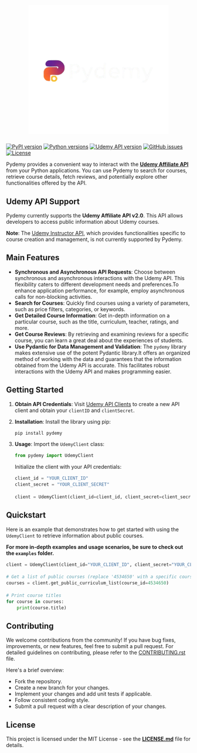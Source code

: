 <h1 align="center">
  <img src="https://raw.githubusercontent.com/robelasefa/pydemy/main/assets/logo.png" alt="Pydemy Logo" width="380">
  <br>
</h1>


[![PyPI version](https://img.shields.io/pypi/v/pydemy)](https://pypi.org/project/pydemy/)
[![Python versions](https://img.shields.io/pypi/pyversions/pydemy)](https://pypi.org/project/pydemy/)
[![Udemy API version](https://img.shields.io/badge/Udemy%20API-v2.0-blue)](https://www.udemy.com/developers/affiliate)
[![GitHub issues](https://img.shields.io/github/issues/robelasefa/pydemy)](https://github.com/robelasefa/pydemy/issues)
[![License](https://img.shields.io/github/license/robelasefa/pydemy)](https://github.com/robelasefa/pydemy/blob/main/LICENSE)


Pydemy provides a convenient way to interact with the **[Udemy Affiliate API](https://www.udemy.com/developers/affiliate)** from your Python applications. You can use Pydemy to search for courses, retrieve course details, fetch reviews, and potentially explore other functionalities offered by the API.

## Udemy API Support

Pydemy currently supports the **Udemy Affiliate API v2.0**. This API allows developers to access public information about Udemy courses.

**Note**: The [Udemy Instructor API](https://www.udemy.com/developers/instructor/), which provides functionalities specific to course creation and management, is not currently supported by Pydemy.

## Main Features

- **Synchronous and Asynchronous API Requests**: Choose between synchronous and asynchronous interactions with the Udemy API. This flexibility caters to different development needs and preferences.To enhance application performance, for example, employ asynchronous calls for non-blocking activities.
- **Search for Courses**:  Quickly find courses using a variety of parameters, such as price filters, categories, or keywords.
- **Get Detailed Course Information**: Get in-depth information on a particular course, such as the title, curriculum, teacher, ratings, and more.
- **Get Course Reviews**: By retrieving and examining reviews for a specific course, you can learn a great deal about the experiences of students.
- **Use Pydantic for Data Management and Validation**: The `pydemy` library makes extensive use of the potent Pydantic library.It offers an organized method of working with the data and guarantees that the information obtained from the Udemy API is accurate. This facilitates robust interactions with the Udemy API and makes programming easier.

## Getting Started

1. **Obtain API Credentials**:
   Visit [Udemy API Clients](https://www.udemy.com/user/edit-api-clients/) to create a new API client and obtain your `clientID` and `clientSecret`.

2. **Installation**:
   Install the library using pip:

   ```bash
   pip install pydemy
   ```

3. **Usage**:
   Import the `UdemyClient` class:

   ```python
   from pydemy import UdemyClient
   ```

   Initialize the client with your API credentials:

   ```python
   client_id = "YOUR_CLIENT_ID"
   client_secret = "YOUR_CLIENT_SECRET"

   client = UdemyClient(client_id=client_id, client_secret=client_secret)
   ```

## Quickstart

Here is an example that demonstrates how to get started with using the `UdemyClient` to retrieve information about public courses.

**For more in-depth examples and usage scenarios, be sure to check out the `examples` folder.**

```python
client = UdemyClient(client_id="YOUR_CLIENT_ID", client_secret="YOUR_CLIENT_SECRET")

# Get a list of public courses (replace '4534650' with a specific course ID for details)
courses = client.get_public_curriculum_list(course_id=4534650)

# Print course titles
for course in courses:
    print(course.title)
```

## Contributing

We welcome contributions from the community! If you have bug fixes, improvements, or new features, feel free to submit a pull request. For detailed guidelines on contributing, please refer to the [CONTRIBUTING.rst](https://github.com/robelasefa/pydemy/blob/main/CONTRIBUTING.rst) file.

Here's a brief overview:

- Fork the repository.
- Create a new branch for your changes.
- Implement your changes and add unit tests if applicable.
- Follow consistent coding style.
- Submit a pull request with a clear description of your changes.

## License

This project is licensed under the MIT License - see the **[LICENSE.md](https://github.com/robelasefa/pydemy/blob/main/LICENSE)** file for details.
